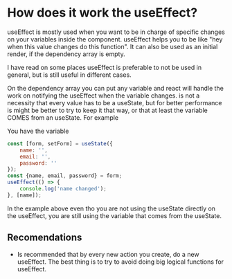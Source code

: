 # How does it work the useEffect?
useEffect is mostly used when you want to be in charge of specific changes on your
variables inside the component. useEffect helps you to be like "hey when this value changes do
this function". It can also be used as an initial render, if the dependency array is empty.

I have read on some places useEffect is preferable to not be used in general,
but is still useful in different cases.

On the dependency array you can put any variable and react will handle the work on notifying
the useEffect when the variable changes. is not a necessity that every value has to be a
useState, but for better performance is might be better to try to keep it that way, or that
at least the variable COMES from an useState. For example

You have the variable
```javascript
const [form, setForm] = useState({
    name: '',
    email: '',
    password: ''
});
const {name, email, password} = form;
useEffect(() => {
    console.log('name changed');
}, [name]);
```
In the example above even tho you are not using the useState directly on the useEffect, you
are still using the variable that comes from the useState.

## Recomendations
- Is recommended that by every new action you create, do a new useEffect. The best thing is
to try to avoid doing big logical functions for useEffect.
